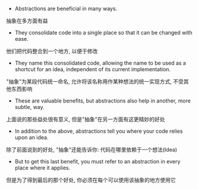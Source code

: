 + Abstractions are beneficial in many ways.

抽象在多方面有益

+ They consolidate code into a single place so that it can be changed with ease.

他们把代码整合到一个地方, 以便于修改

+ They name this consolidated code, allowing the name to be used as a shortcut for an idea, independent of its current implementation.

"抽象"为某段代码统一命名, 允许将该名称用作某种想法的统一实现方式, 不受其他东西影响

+ These are valuable benefits, but abstractions also help in another, more subtle, way.

上面说的那些益处很有意义, 但是"抽象"在另一方面有这更精妙的好处

+ In addition to the above, abstractions tell you where your code relies upon an idea.

除了前面说到的好处, "抽象"还能告诉你: 代码在哪里依赖于一个想法(Idea)

+ But to get this last benefit, you must refer to an abstraction in every place where it applies.

但是为了得到最后的那个好处, 你必须在每个可以使用该抽象的地方使用它
